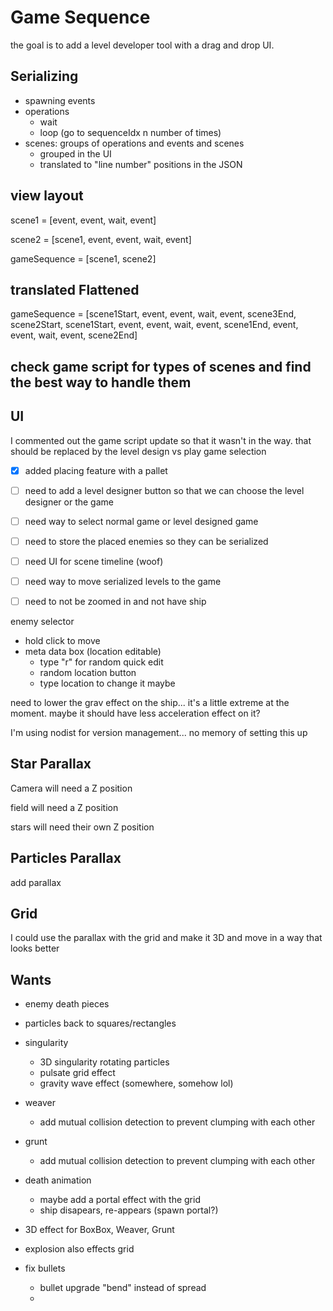# Game Sequence

the goal is to add a level developer tool with a drag and drop UI.

## Serializing

- spawning events
- operations
  - wait
  - loop (go to sequenceIdx n number of times)
- scenes: groups of operations and events and scenes
  - grouped in the UI
  - translated to "line number" positions in the JSON

## view layout

scene1 = [event, event, wait, event]

scene2 = [scene1, event, event, wait, event]

gameSequence = [scene1, scene2]

## translated Flattened

gameSequence = [scene1Start, event, event, wait, event, scene3End, scene2Start, scene1Start, event, event, wait, event, scene1End, event, event, wait, event, scene2End]

## check game script for types of scenes and find the best way to handle them

## UI

I commented out the game script update so that it wasn't in the way. that should be replaced by the level design vs play game selection

- [x] added placing feature with a pallet

- [ ] need to add a level designer button so that we can choose the level designer or the game

- [ ] need way to select normal game or level designed game

- [ ] need to store the placed enemies so they can be serialized

- [ ] need UI for scene timeline (woof)

- [ ] need way to move serialized levels to the game

- [ ] need to not be zoomed in and not have ship

enemy selector

- hold click to move
- meta data box (location editable)
  - type "r" for random quick edit
  - random location button
  - type location to change it maybe

need to lower the grav effect on the ship... it's a little extreme at the moment. maybe it should have less acceleration effect on it?

I'm using nodist for version management... no memory of setting this up

## Star Parallax

Camera will need a Z position

field will need a Z position

stars will need their own Z position

## Particles Parallax

add parallax

## Grid

I could use the parallax with the grid and make it 3D and move in a way that looks better

## Wants

- enemy death pieces
- particles back to squares/rectangles

- singularity
  - 3D singularity rotating particles
  - pulsate grid effect
  - gravity wave effect (somewhere, somehow lol)
- weaver
  - add mutual collision detection to prevent clumping with each other
- grunt
  - add mutual collision detection to prevent clumping with each other
- death animation
  - maybe add a portal effect with the grid
  - ship disapears, re-appears (spawn portal?)
- 3D effect for BoxBox, Weaver, Grunt
- explosion also effects grid
- fix bullets
  - bullet upgrade "bend" instead of spread
  - 
